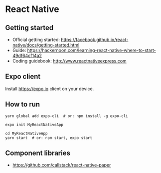 # React Native

## Getting started

- Official getting started: https://facebook.github.io/react-native/docs/getting-started.html
- Guide: https://hackernoon.com/learning-react-native-where-to-start-49df64cf14a2
- Coding guidebook: http://www.reactnativeexpress.com

## Expo client

Install https://expo.io client on your device.

## How to run

	yarn global add expo-cli  # or: npm install -g expo-cli

	expo init MyReactNativeApp

	cd MyReactNativeApp
	yarn start  # or: npm start, expo start

## Component libraries

- https://github.com/callstack/react-native-paper
